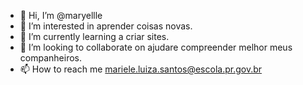- 👋 Hi, I’m @maryellle
- 👀 I’m interested in aprender coisas novas.
- 🌱 I’m currently learning a criar sites.
- 💞️ I’m looking to collaborate on ajudare compreender melhor meus companheiros.
- 📫 How to reach me mariele.luiza.santos@escola.pr.gov.br
